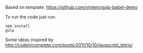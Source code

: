Based on template: https://github.com/vintem/gulp-babel-demo

To run the code just run:

```
npm install
gulp
```

Some ideas inspired by http://codeincomplete.com/posts/2011/10/10/javascript_tetris/
